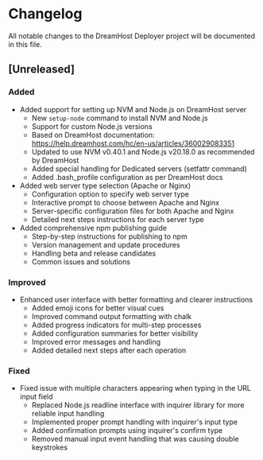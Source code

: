 # Changelog

All notable changes to the DreamHost Deployer project will be documented in this file.

## [Unreleased]

### Added
- Added support for setting up NVM and Node.js on DreamHost server
  - New `setup-node` command to install NVM and Node.js
  - Support for custom Node.js versions
  - Based on DreamHost documentation: https://help.dreamhost.com/hc/en-us/articles/360029083351
  - Updated to use NVM v0.40.1 and Node.js v20.18.0 as recommended by DreamHost
  - Added special handling for Dedicated servers (setfattr command)
  - Added .bash_profile configuration as per DreamHost docs
- Added web server type selection (Apache or Nginx)
  - Configuration option to specify web server type
  - Interactive prompt to choose between Apache and Nginx
  - Server-specific configuration files for both Apache and Nginx
  - Detailed next steps instructions for each server type
- Added comprehensive npm publishing guide
  - Step-by-step instructions for publishing to npm
  - Version management and update procedures
  - Handling beta and release candidates
  - Common issues and solutions

### Improved
- Enhanced user interface with better formatting and clearer instructions
  - Added emoji icons for better visual cues
  - Improved command output formatting with chalk
  - Added progress indicators for multi-step processes
  - Added configuration summaries for better visibility
  - Improved error messages and handling
  - Added detailed next steps after each operation

### Fixed
- Fixed issue with multiple characters appearing when typing in the URL input field
  - Replaced Node.js readline interface with inquirer library for more reliable input handling
  - Implemented proper prompt handling with inquirer's input type
  - Added confirmation prompts using inquirer's confirm type
  - Removed manual input event handling that was causing double keystrokes 